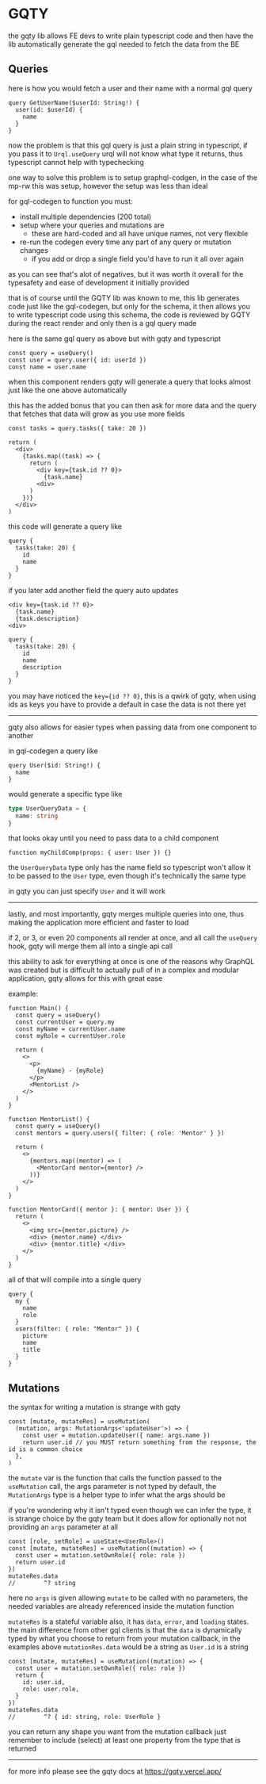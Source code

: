 # GQTY

the gqty lib allows FE devs to write plain typescript code and then have the lib automatically generate the gql needed to fetch the data from the BE

## Queries

here is how you would fetch a user and their name with a normal gql query

```gql
query GetUserName($userId: String!) {
  user(id: $userId) {
    name
  }
}
```

now the problem is that this gql query is just a plain string in typescript, if you pass it to `Urql.useQuery` urql will not know what type it returns, thus typescript cannot help with typechecking

one way to solve this problem is to setup graphql-codgen, in the case of the mp-rw this was setup, however the setup was less than ideal

for gql-codegen to function you must:

- install multiple dependencies (200 total)
- setup where your queries and mutations are
  - these are hard-coded and all have unique names, not very flexible
- re-run the codegen every time any part of any query or mutation changes
  - if you add or drop a single field you'd have to run it all over again

as you can see that's alot of negatives, but it was worth it overall for the typesafety and ease of development it initially provided

that is of course until the GQTY lib was known to me, this lib generates code just like the gql-codegen, but only for the schema, it then allows you to write typescript code using this schema, the code is reviewed by GQTY during the react render and only then is a gql query made

here is the same gql query as above but with gqty and typescript

```tsx
const query = useQuery()
const user = query.user({ id: userId })
const name = user.name
```

when this component renders gqty will generate a query that looks almost just like the one above automatically

this has the added bonus that you can then ask for more data and the query that fetches that data will grow as you use more fields

```tsx
const tasks = query.tasks({ take: 20 })

return (
  <div>
    {tasks.map((task) => {
      return (
        <div key={task.id ?? 0}>
          {task.name}
        <div>
      )
    })}
  </div>
)
```

this code will generate a query like

```gql
query {
  tasks(take: 20) {
    id
    name
  }
}
```

if you later add another field the query auto updates

```tsx
<div key={task.id ?? 0}>
  {task.name}
  {task.description}
<div>
```

```gql
query {
  tasks(take: 20) {
    id
    name
    description
  }
}
```

you may have noticed the `key={id ?? 0}`, this is a qwirk of gqty, when using ids as keys you have to provide a default in case the data is not there yet

---

gqty also allows for easier types when passing data from one component to another

in gql-codegen a query like

```gql
query User($id: String!) {
  name
}
```

would generate a specific type like

```ts
type UserQueryData = {
  name: string
}
```

that looks okay until you need to pass data to a child component

```tsx
function myChildComp(props: { user: User }) {}
```

the `UserQueryData` type only has the name field so typescript won't allow it to be passed to the `User` type, even though it's technically the same type

in gqty you can just specify `User` and it will work

---

lastly, and most importantly, gqty merges multiple queries into one, thus making the application more efficient and faster to load

if 2, or 3, or even 20 components all render at once, and all call the `useQuery` hook, gqty will merge them all into a single api call

this ability to ask for everything at once is one of the reasons why GraphQL was created but is difficult to actually pull of in a complex and modular application, gqty allows for this with great ease

example:

```tsx
function Main() {
  const query = useQuery()
  const currentUser = query.my
  const myName = currentUser.name
  const myRole = currentUser.role

  return (
    <>
      <p>
        {myName} - {myRole}
      </p>
      <MentorList />
    </>
  )
}

function MentorList() {
  const query = useQuery()
  const mentors = query.users({ filter: { role: 'Mentor' } })

  return (
    <>
      {mentors.map((mentor) => (
        <MentorCard mentor={mentor} />
      ))}
    </>
  )
}

function MentorCard({ mentor }: { mentor: User }) {
  return (
    <>
      <img src={mentor.picture} />
      <div> {mentor.name} </div>
      <div> {mentor.title} </div>
    </>
  )
}
```

all of that will compile into a single query

```gql
query {
  my {
    name
    role
  }
  users(filter: { role: "Mentor" }) {
    picture
    name
    title
  }
}
```

## Mutations

the syntax for writing a mutation is strange with gqty

```tsx
const [mutate, mutateRes] = useMutation(
  (mutation, args: MutationArgs<'updateUser'>) => {
    const user = mutation.updateUser({ name: args.name })
    return user.id // you MUST return something from the response, the id is a common choice
  },
)
```

the `mutate` var is the function that calls the function passed to the `useMutation` call, the args parameter is not typed by default, the `MutationArgs` type is a helper type to infer what the args should be

if you're wondering why it isn't typed even though we can infer the type, it is strange choice by the gqty team but it does allow for optionally not not providing an `args` parameter at all

```tsx
const [role, setRole] = useState<UserRole>()
const [mutate, mutateRes] = useMutation((mutation) => {
  const user = mutation.setOwnRole({ role: role })
  return user.id
})
mutateRes.data
//        ^? string
```

here no `args` is given allowing `mutate` to be called with no parameters, the needed variables are already referenced inside the mutation function

`mutateRes` is a stateful variable also, it has `data`, `error`, and `loading` states. the main difference from other gql clients is that the `data` is dynamically typed by what you choose to return from your mutation callback, in the examples above `mutationRes.data` would be a string as `User.id` is a string

```tsx
const [mutate, mutateRes] = useMutation((mutation) => {
  const user = mutation.setOwnRole({ role: role })
  return {
    id: user.id,
    role: user.role,
  }
})
mutateRes.data
//        ^? { id: string, role: UserRole }
```

you can return any shape you want from the mutation callback just remember to include (select) at least one property from the type that is returned

---

for more info please see the gqty docs at https://gqty.vercel.app/
